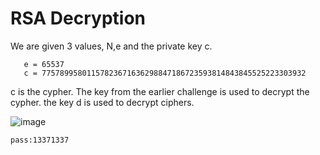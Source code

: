 # RSA Decryption 
We are given 3 values, N,e and the private key c. 

```N = 882564595536224140639625987659416029426239230804614613279163
   e = 65537
   c = 77578995801157823671636298847186723593814843845525223303932
```
c is the cypher. The key from the earlier challenge is used to decrypt the cypher. 
the key d is used to decrypt ciphers. 

![image](https://github.com/user-attachments/assets/23771655-91cd-4d96-aa0e-f92fed3b766d)

```pass:13371337```